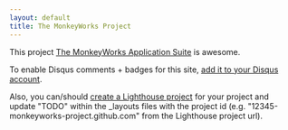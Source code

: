 ```yaml
---
layout: default
title: The MonkeyWorks Project
---
```


This project <a href="http://github.com/monkeyworks-project/monkeyworks-project.github.com">The MonkeyWorks Application Suite</a> is awesome.

To enable Disqus comments + badges for this site, [add it to your Disqus account](http://disqus.com/add/).

Also, you can/should [create a Lighthouse project](http://monkeyworks-project.lighthouseapp.com/projects/new) for your project and update "TODO" within the _layouts files with the project id (e.g. "12345-monkeyworks-project.github.com" from the Lighthouse project url).